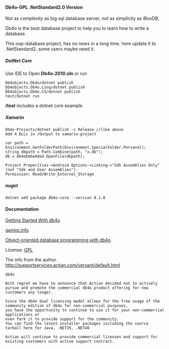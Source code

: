 #### Db4o-GPL .NetStandard2.0 Version

Not as complexity as big sql database server, not as simplicity as iBoxDB,

Db4o is the best database project to help you to learn how to write a database.

This oop-database project, has no news in a long time. 
here update it to .NetStandard2. some users maybe need it.


##### DotNet Core

Use IDE to Open **Db4o-2010.sln**  or run
```
Db4objects.Db4o/dotnet publish
Db4objects.Db4o.Linq/dotnet publish
Db4objects.Db4o.CS/dotnet publish
test/dotnet run
```
**/test** includes a dotnet core example.

##### Xamarin

```
Db4o-Projects/dotnet publish -c Release //like above
Add 4 DLLs in /Output to xamarin-project

var path = Environment.GetFolderPath(Environment.SpecialFolder.Personal);
string dbpath = Path.Combine(path, "x.db");
db = Db4oEmbedded.OpenFile(dbpath);

Project Properities->Android Options->Linking->"Sdk Assemblies Only" (not "Sdk and User Assemblies").
Permission: Read/Write_External_Storage
```

##### nuget
```
dotnet add package db4o-core --version 8.1.0
```



#### Documentation

[Getting Started With db4o](https://dzone.com/refcardz/getting-started-db4o)

[gamlor.info](https://www.gamlor.info/wordpress/tag/db4o/)

[Object-oriented database programming with db4o](https://www.codeproject.com/articles/17946/object-oriented-database-programming-with-db4o)





License: [GPL](https://github.com/iboxdb/db4o-gpl/blob/master/db4o.net/db4o.license/db4o.license.html)


The info from the author. 
http://supportservices.actian.com/versant/default.html
```
db4o

With regret we have to announce that Actian decided not to actively pursue and promote the commercial db4o product offering for new customers any longer.

Since the db4o dual licensing model allows for the free usage of the community edition of db4o for non-commercial purposes, 
you have the opportunity to continue to use it for your non-commercial applications or
even fork it to provide support for the community.
You can find the latest installer packages including the source tarball here for Java, .NET35, .NET40

Actian will continue to provide commercial licenses and support for existing customers with active support contract.
 
```
 
